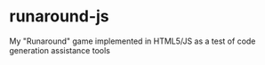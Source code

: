 # runaround-js
My "Runaround" game implemented in HTML5/JS as a test of code generation assistance tools
